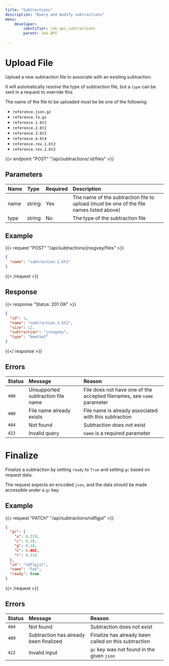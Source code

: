 ```yaml
---
title: "Subtractions"
description: "Query and modify subtractions"
menu:
    developer:
        identifier: job_api_subtractions
        parent: Job API
        
---
```


# Upload File

Upload a new subtraction file to associate with an existing subtraction.

It will automatically resolve the type of subtraction file, but a `type` can be sent in a request to override this.

The name of the file to be uploaded must be be one of the following:
* `reference.json.gz`
* `reference.fa.gz`
* `reference.1.bt2`
* `reference.2.bt2`
* `reference.3.bt2`
* `reference.4.bt4`
* `reference.rev.1.bt2`
* `reference.rev.2.bt2`

{{< endpoint "POST" "/api/subtractions/:id/files" >}}

## Parameters

| Name   | Type   | Required  | Description                                                                             |
| :---   | :----- | :-------- | :-------------------------------------------------------------------------------------- |
| name   | string | Yes       | The name of the subtraction file to upload (must be one of the file names listed above) |
| type   | string | No        | The type of the subtraction file                                                        |

## Example

{{< request "POST" "/api/subtractions/jrosgvey/files" >}}
```json
{
  "name": "subtraction.1.bt2"
}
```
{{< /request >}}

## Response

{{< response "Status: 201 OK" >}}
```json
{
  "id": 1,
  "name": "subtraction.1.bt2",
  "size": 12,
  "subtraction": "jrosgvey",
  "type": "bowtie2"
}
```
{{</ response >}}

## Errors

 Status | Message                            | Reason                                                                 |
| :----- | :---------------------------------| :----------------------------------------------------------------------|
| `400`  | Unsupported subtraction file name | File does not have one of the accepted filenames, see `name` parameter |
| `400`  | File name already exists          | File name is already associated with this subtraction                  |
| `404`  | Not found                         | Subtraction does not exist                                             |
| `422`  | Invalid query                     | `name` is a required parameter                                         |


# Finalize

Finalize a subtraction by setting `ready` to `True` and setting `gc` based on request data.

The request expects an encoded `json`, and the data should be made accessible under a `gc` key.

## Example

{{< request "PATCH" "/api/subtractions/ndflgjsl" >}}
```json
{
  "gc": {
    "a": 0.319,
    "c": 0.18,
    "g": 0.18,
    "n": 0.002,
    "t": 0.319
  },
  "id": "ndflgjsl",
  "name": "foo",
  "ready": true
}
```
{{< /request >}}

## Errors

 Status | Message                                 | Reason                                                                 |
| :----- | :--------------------------------------| :----------------------------------------------------------------------|
| `404`  | Not found                              | Subtraction does not exist                                             |
| `409`  | Subtraction has already been finalized | Finalize has already been called on this subtraction                   |
| `422`  | Invalid input                          | `gc` key was not found in the given `json`                             |